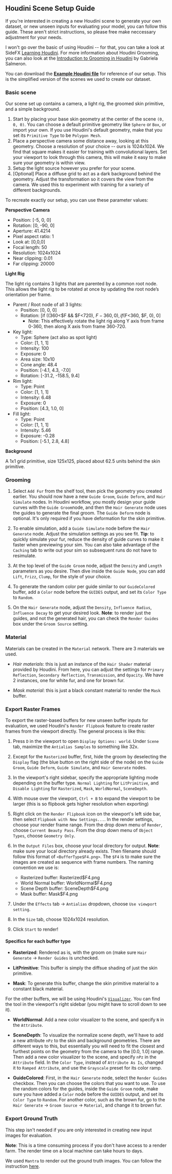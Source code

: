 ## Houdini Scene Setup Guide

If you're interested in creating a new Houdini scene to generate your own
dataset, or new unseen inputs for evaluating your model, you can follow this
guide. These aren't strict instructions, so please free make neccessary
adjustment for your needs.

I won't go over the basic of using Houdini -- for that, you can take a look at
SideFX [Learning Houdini](https://www.sidefx.com/learn/getting_started/). For
more information about Houdini Grooming, you can also look at the
[Introduction to Grooming in Houdini](https://www.sidefx.com/tutorials/introduction-to-grooming-in-houdini/)
by Gabriela Salmeron.

You can download the [**Example Houdini file**]() for reference of our setup.
This is the simplified version of the scenes we used to create our dataset.

### Basic scene

Our scene set up contains a camera, a light rig, the groomed skin primitive, and
a simple background.

1.  Start by placing your base skin geometry at the center of the scene `(0, 0,
    0)`. You can choose a default primitive geometry like `Sphere` or `Box`, or
    import your own. If you use Houdini's default geometry, make that you set
    its `Primitive Type` to be `Polygon Mesh`.
2.  Place a perspective camera some distance away, looking at this geometry.
    Choose a resolution of your choice -- ours is 1024x1024. We find that square
    makes it easier for training with convolutional layers. Set your viewport to
    look through this camera, this will make it easy to make sure your geometry
    is within view.
3.  Setup the light source however you prefer for your scene.
4.  [Optional] Place a diffuse grid to act as a dark background behind the
    geometry. Adjust the transformation so it covers the view from the camera.
    We used this to experiment with training for a variety of different
    backgrounds.

To recreate exactly our setup, you can use these parameter values:

**Perspective Camera**

*   Position: [-5, 0, 0]
*   Rotation: [0, -90, 0]
*   Aperture: 41.4214
*   Pixel aspect ratio: 1
*   Look at: [0,0,0]
*   Focal length: 50
*   Resolution: 1024x1024
*   Near clipping: 0.01
*   Far clipping: 20000

**Light Rig**

The light rig contains 3 lights that are parented by a common root node. This
allows the light rig to be rotated at once by updating the root node’s
orientation per frame.

*   Parent / Root node of all 3 lights:
    *   Position: [0, 0, 0]
    *   Rotation: [if ((360&lt;$F && $F&lt;720), $F-360, 0), if ($F&lt;360, $F,
        0), 0]
        *   Note: This effectively rotate the light rig along Y axis from frame
            0-360, then along X axis from frame 360-720.
*   Key light:
    *   Type: Sphere (act also as spot light)
    *   Color: [1, 1, 1]
    *   Intensity: 100
    *   Exposure: 0
    *   Area size: 10x10
    *   Cone angle: 48.4
    *   Position: [-4.1, 4.3, -7.0]
    *   Rotation: [-31.2, -158.5, 9.4]
*   Rim light:
    *   Type: Point
    *   Color: [1, 1, 1]
    *   Intensity: 6.48
    *   Exposure: 0
    *   Position: [4.3, 1.0, 0]
*   Fill light:
    *   Type: Point
    *   Color: [1, 1, 1]
    *   Intensity: 5.46
    *   Exposure: -0.28
    *   Position: [-5.1, 2.8, 4.8]

**Background**

A 1x1 grid primitive, size 125x125, placed about 62.5 units behind the skin
primitive.

### Grooming

1.  Select `Add Fur` from the shelf tool, then pick the geometry you created
    earlier. You should now have a new `Guide Groom`, `Guide Deform`, and `Hair
    Simulate` nodes. In Houdini workflow, you mostly design your guide curves
    with the `Guide Groom`node, and then the `Hair Generate` node uses the
    guides to generate the final groom. The `Guide Deform` node is optional.
    It's only required if you have deformation for the skin primitive.

2.  To enable simulation, add a `Guide Simulate` node before the `Hair Generate`
    node. Adjust the simulation settings as you see fit. **Tip**: to quickly
    simulate your fur, reduce the density of guide curves to make it faster when
    previewing your sim. You can also take advantage of the `Caching` tab to
    write out your sim so subsequent runs do not have to resimulate.

3.  At the top level of the `Guide Groom` node, adjust the `Density` and
    `Length` parameters as you desire. Then dive inside the `Guide Node`, you
    can add `Lift`, `Frizz`, `Clump`, for the style of your choice.

4.  To generate the random color per guide similar to our `GuideColored` buffer,
    add a `Color` node before the `GUIDES` output, and set its `Color Type` to
    `Random`.

5.  On the `Hair Generate` node, adjust the `Density`, `Influence Radius`,
    `Influence Decay` to get your desired look. **Note**: to render just the
    guides, and not the generated hair, you can check the `Render Guides` box
    under the `Groom Source` setting.

### Material

Materials can be created in the `Material` network. There are 3 materials we
used.

-   *Hair materials*: this is just an instance of the `Hair Shader` material
    provided by Houdini. From here, you can adjust the settings for `Primary
    Reflection`, `Secondary Reflection`, `Transmission`, and `Opacity`. We have
    2 instances, one for white fur, and one for brown fur.

-   *Mask material*: this is just a black constant material to render the `Mask`
    buffer.

### Export Raster Frames

To export the raster-based buffers for new unseen buffer inputs for evaluation,
we used Houdini's `Render Flipbook` feature to create raster frames from the
viewport directly. The general process is like this:

1.  Press `D` in the viewport to open `Display Options: world`. Under `Scene`
    tab, maximize the `Antialias Samples` to something like 32x.

2.  Except for the `Rasterized` buffer, first, hide the groom by deselecting the
    `Display` flag (the blue button on the right side of the node) on the `Guide
    Groom`, `Guide Deform`, `Guide Simulate`, and `Hair Generate` nodes.

3.  In the viewport's right sidebar, specify the appropriate lighting mode
    depending on the buffer type. `Normal Lighting` for `LitPrimitive`, and
    `Disable Lighting` for `Rasterized`, `Mask`, `WorldNormal`, `SceneDepth`.

4.  With mouse over the viewport, `Ctrl + B` to expand the viewport to be larger
    (this is so flipbook gets higher resolution when exporting)

5.  Right click on the `Render Flipbook` icon on the viewport's left side bar,
    then select `Flipbook with New Settings...`. In the render settings, choose
    your render frame range. From the drop down menu of `Render`, choose
    `Current Beauty Pass`. From the drop down menu of `Object Types`, choose
    `Geometry Only`.

6.  In the `Output Files` box, choose your local directory for output. **Note**:
    make sure your local directory already exists. Then filename should follow
    this format of `<BufferType$F4.png>`. The `$F4` is to make sure the images
    are created as sequence with frame numbers. The naming convention we use is:

    -   Rasterized buffer: Rasterized$F4.png
    -   World Normal buffer: WorldNormal$F4.png
    -   Scene Depth buffer: SceneDepth$F4.png
    -   Mask buffer: Mask$F4.png

7.  Under the `Effects` tab -> `Antialias` dropdown, choose `Use viewport
    setting`.

8.  In the `Size` tab, choose 1024x1024 resolution.

9.  Click `Start` to render!

#### Specifics for each buffer type

-   **Rasterized**: Rendered as is, with the groom on (make sure `Hair Generate`
    -> `Render Guides` is unchecked.

-   **LitPrimitive**: This buffer is simply the diffsue shading of just the skin
    primitive.

-   **Mask**: To generate this buffer, change the skin primitive material to a
    constant black material.

For the other buffers, we will be using Houdini's
[`Visualizer`](https://www.sidefx.com/docs/houdini/basics/visualizers.html). You
can find the tool in the viewport's right sidebar (you might have to scroll down
to see it).

-   **WorldNormal**: Add a new color visualizer to the scene, and specify `N` in
    the `Attribute`.

-   **SceneDepth**: To visualize the normalize scene depth, we'll have to add a
    new attribute `nPz` to the skin and background geometries. There are
    different ways to this, but essentially you will need to fit the closest and
    furthest points on the geometry from the camera to the [0.0, 1.0] range.
    Then add a new color visualizer to the scene, and specify `nPz` in the
    `Attribute` field. In the `Color Type`, instead of `Attribute As Is`,
    changed it to `Ramped Attribute`, and use the `Grayscale` preset for its
    color ramp.

-   **GuideColored**: First, in the `Hair Generate` node, select the `Render
    Guides` checkbox. Then you can choose the colors that you want to use. To
    use the random colors for the guides, inside the `Guide Groom` node, make
    sure you have added a `Color` node before the `GUIDES` output, and set its
    `Color Type` to `Random`. For another color, such as the brown fur, go to
    the `Hair Generate` -> `Groom Source` -> `Material`, and change it to brown
    fur.

### Export Ground Truth

This step isn't needed if you are only interested in creating new input images
for evaluation.

**Note**: This is a time consuming process if you don't have access to a render
farm. The render time on a local machine can take hours to days.

We used `Mantra` to render out the ground truth images. You can follow the
instruction [here](https://www.sidefx.com/docs/houdini/render/render.html).

